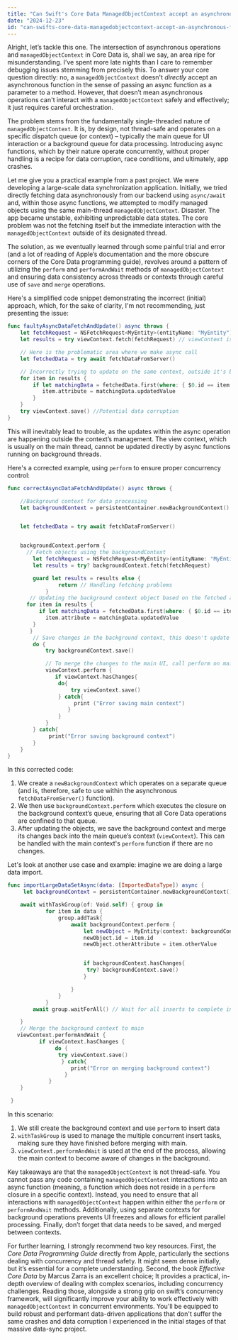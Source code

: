 ```yaml
---
title: "Can Swift's Core Data ManagedObjectContext accept an asynchronous function?"
date: "2024-12-23"
id: "can-swifts-core-data-managedobjectcontext-accept-an-asynchronous-function"
---
```


Alright, let’s tackle this one. The intersection of asynchronous operations and `managedObjectContext` in Core Data is, shall we say, an area ripe for misunderstanding. I’ve spent more late nights than I care to remember debugging issues stemming from precisely this. To answer your core question directly: no, a `managedObjectContext` doesn't *directly* accept an asynchronous function in the sense of passing an async function as a parameter to a method. However, that doesn’t mean asynchronous operations can't interact with a `managedObjectContext` safely and effectively; it just requires careful orchestration.

The problem stems from the fundamentally single-threaded nature of `managedObjectContext`. It is, by design, not thread-safe and operates on a specific dispatch queue (or context) – typically the main queue for UI interaction or a background queue for data processing. Introducing async functions, which by their nature operate concurrently, without proper handling is a recipe for data corruption, race conditions, and ultimately, app crashes.

Let me give you a practical example from a past project. We were developing a large-scale data synchronization application. Initially, we tried directly fetching data asynchronously from our backend using `async/await` and, within those async functions, we attempted to modify managed objects using the same main-thread `managedObjectContext`. Disaster. The app became unstable, exhibiting unpredictable data states. The core problem was not the fetching itself but the immediate interaction with the `managedObjectContext` outside of its designated thread.

The solution, as we eventually learned through some painful trial and error (and a lot of reading of Apple’s documentation and the more obscure corners of the Core Data programming guide), revolves around a pattern of utilizing the `perform` and `performAndWait` methods of `managedObjectContext` and ensuring data consistency across threads or contexts through careful use of `save` and `merge` operations.

Here's a simplified code snippet demonstrating the incorrect (initial) approach, which, for the sake of clarity, I'm not recommending, just presenting the issue:

```swift
func faultyAsyncDataFetchAndUpdate() async throws {
    let fetchRequest = NSFetchRequest<MyEntity>(entityName: "MyEntity")
    let results = try viewContext.fetch(fetchRequest) // viewContext is on the main thread.

    // Here is the problematic area where we make async call
    let fetchedData = try await fetchDataFromServer()

    // Incorrectly trying to update on the same context, outside it's block
    for item in results {
        if let matchingData = fetchedData.first(where: { $0.id == item.id}) {
           item.attribute = matchingData.updatedValue
        }
    }
    try viewContext.save() //Potential data corruption
}
```

This will inevitably lead to trouble, as the updates within the async operation are happening outside the context’s management. The view context, which is usually on the main thread, cannot be updated directly by async functions running on background threads.

Here's a corrected example, using `perform` to ensure proper concurrency control:

```swift
func correctAsyncDataFetchAndUpdate() async throws {

    //Background context for data processing
    let backgroundContext = persistentContainer.newBackgroundContext()


    let fetchedData = try await fetchDataFromServer()


    backgroundContext.perform {
      // Fetch objects using the backgroundContext
        let fetchRequest = NSFetchRequest<MyEntity>(entityName: "MyEntity")
        let results = try? backgroundContext.fetch(fetchRequest)

        guard let results = results else {
                return // Handling fetching problems
            }
       // Updating the background context object based on the fetched async data.
      for item in results {
          if let matchingData = fetchedData.first(where: { $0.id == item.id}) {
            item.attribute = matchingData.updatedValue
        }
       }
        // Save changes in the background context, this doesn't update the main context yet
        do {
            try backgroundContext.save()

            // To merge the changes to the main UI, call perform on main context.
            viewContext.perform {
               if viewContext.hasChanges{
                do{
                    try viewContext.save()
                } catch{
                     print ("Error saving main context")
                   }
                }
            }
        } catch{
             print("Error saving background context")
        }
    }
}
```

In this corrected code:

1.  We create a `newBackgroundContext` which operates on a separate queue (and is, therefore, safe to use within the asynchronous `fetchDataFromServer()` function).
2.  We then use `backgroundContext.perform` which executes the closure on the background context’s queue, ensuring that all Core Data operations are confined to that queue.
3.  After updating the objects, we save the background context and merge its changes back into the main queue’s context (`viewContext`). This can be handled with the main context's `perform` function if there are no changes.

Let's look at another use case and example: imagine we are doing a large data import.

```swift
func importLargeDataSetAsync(data: [ImportedDataType]) async {
     let backgroundContext = persistentContainer.newBackgroundContext()

    await withTaskGroup(of: Void.self) { group in
            for item in data {
                group.addTask{
                    await backgroundContext.perform {
                        let newObject = MyEntity(context: backgroundContext)
                        newObject.id = item.id
                        newObject.otherAttribute = item.otherValue


                        if backgroundContext.hasChanges{
                         try? backgroundContext.save()
                        }

                    }
                }
            }
        await group.waitForAll() // Wait for all inserts to complete in the background

    }
    // Merge the background context to main
   viewContext.performAndWait {
          if viewContext.hasChanges {
               do {
                try viewContext.save()
                 } catch{
                    print("Error on merging background context")
                  }
             }
    }

 }

```

In this scenario:

1.  We still create the background context and use `perform` to insert data
2.  `withTaskGroup` is used to manage the multiple concurrent insert tasks, making sure they have finished before merging with main.
3.  `viewContext.performAndWait` is used at the end of the process, allowing the main context to become aware of changes in the background.

Key takeaways are that the `managedObjectContext` is not thread-safe. You cannot pass any code containing `managedObjectContext` interactions into an async function (meaning, a function which does not reside in a `perform` closure in a specific context). Instead, you need to ensure that all interactions with `managedObjectContext` happen within either the `perform` or `performAndWait` methods. Additionally, using separate contexts for background operations prevents UI freezes and allows for efficient parallel processing. Finally, don’t forget that data needs to be saved, and merged between contexts.

For further learning, I strongly recommend two key resources. First, the *Core Data Programming Guide* directly from Apple, particularly the sections dealing with concurrency and thread safety. It might seem dense initially, but it’s essential for a complete understanding. Second, the book *Effective Core Data* by Marcus Zarra is an excellent choice; It provides a practical, in-depth overview of dealing with complex scenarios, including concurrency challenges. Reading those, alongside a strong grip on swift’s concurrency framework, will significantly improve your ability to work effectively with `managedObjectContext` in concurrent environments. You'll be equipped to build robust and performant data-driven applications that don't suffer the same crashes and data corruption I experienced in the initial stages of that massive data-sync project.
